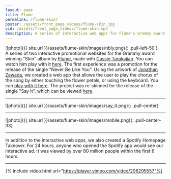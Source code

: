 ```yaml
---
layout: page
title: Flume
permalink: /flume-skin/
poster: /assets/front_page_videos/flume-skin.jpg
vid: /assets/front_page_videos/flume-skin.mp4
description: A series of interactive web apps for Flume's Grammy award winning album "Skin"
---
```


![photo]({{ site.url }}/assets/flume-skin/images/nbly.png){: .pull-left-50 }
<br>
A series of two interactive promotional websites for the Grammy award winning "Skin" album by [Flume](http://www.flumemusic.com/), made with [Cassie Tarakajian](http://cassietarakajian.com). You can watch him play with it [here](https://twitter.com/flumemusic/status/740956765500510208?ref_src=twsrc%5Etfw). The first experience was a promotion for the release of the single "Never Be Like You". Using the artwork of [Jonathan Zawada](http://www.zawada.com.au/), we created a web app that allows the user to play the chorus of the song by either touching the flower petals, or using the keyboard. You can [play with it here](http://skin.flu.me/). The project was re-skinned for the release of the single "Say It", which can be viewed [here](https://sethkranzler.com/flume/build/).

---

![photo]({{ site.url }}/assets/flume-skin/images/say_it.png){: .pull-center}

---

![photo]({{ site.url }}/assets/flume-skin/images/mobile.png){: .pull-center-33}

---

In addition to the interactive web apps, we also created a Spotify Homepage Takeover. For 24 hours, anyone who opened the Spotify app would see our interactive ad. It was viewed by over 80 million people within the first 6 hours.

---

{% include video.html url="https://player.vimeo.com/video/206295557"%}